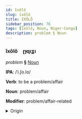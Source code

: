 ```yaml
---
id: îxôlô
slug: îxôlô
title: İXÔLÔ
sidebar_position: 76
tags: [îxôlô, Noun, Niger-Congo]
description: problem § Noun
---
```


### îxôlô&emsp;<span kind="abugida">ɽɟɋıʓı</span>

*problem* **§** [Noun](../../tags/Noun)

**IPA**: /ˈi.ʃo.lo/

**Verb**: to be a problem/affair

**Noun**: problem/affair

**Modifier**: problem/affair-related

<details>
    <summary>Origin</summary>
    Yoruba iṣoro /ì.ʃò.ɾō/<br/>
    <em>Niger-Congo Language Family</em>
</details>